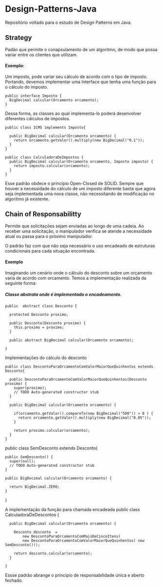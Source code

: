 # Design-Patterns-Java
Repositório  voltado para o estudo de Design Patterns em Java.


## Strategy
Padão que permite o conapsulamento de um algoritmo, de modo que possa variar entre os clientes que utilizam.


#### Exemplo:
  Um imposto, pode variar seu cálculo de acordo com o tipo de imposto. Portando, devemos implementar uma Interface que tenha uma função para o cálculo do imposto.
  
 
  
    public interface Imposto {
      BigDecimal calcular(Orcamento orcamento); 
    }
    
  
  Dessa forma, as classes ao qual implementa-lo poderá desenvolver diferentes cálculos de impostos.
  
    public class ICMS implements Imposto{

      public BigDecimal calcular(Orcamento orcamento) {
        return orcamento.getValor().multiply(new BigDecimal("0.1"));
      }
    }
  
    public class CalculadoraDeImpostos {
      public BigDecimal calcular(Orcamento orcamento, Imposto imposto) {
        return imposto.calcular(orcamento);
      }
    }

Esse padrão obdece o princípio Open-Closed de SOLID. Sempre que houver a necessidade do cálculo de um imposto diferente basta que agora seja implementada uma nova classe, não necessitando de modificação no algoritmo já existente.

## Chain of Responsabilitty

Permite que solicitações sejam enviadas ao longo de uma cadeia. Ao receber uma solicitação, o manipulador verifica se atende a necessidade atual ou passa para o próximo manipulador.

O padrão faz com que não seja necessário o uso encadeado de estruturas condicionais para cada situação encontrada.

#### Exemplo
  Imaginando um cenário onde o cálculo do desconto sobre um orçamento varia de acordo com orcamento. Temos a implementação realizada da seguinte forma:
  
  ##### Classe abstrata onde é implementado o encadeamento. 
    
    public  abstract class Desconto {

      protected Desconto proximo;

      public Desconto(Desconto proximo) {
        this.proximo = proximo;
      }

      public abstract BigDecimal calcular(Orcamento orcamento);

    }

Implementações do cálculo do desconto

    public class DescontoParaOrcamentoComValorMaiorQueQuinhentos extends Desconto{

      public DescontoParaOrcamentoComValorMaiorQueQuinhentos(Desconto proximo) {
        super(proximo);
        // TODO Auto-generated constructor stub
      }

      public BigDecimal calcular(Orcamento orcamento) {

        if(orcamento.getValor().compareTo(new BigDecimal("500")) > 0 ) {
          return orcamento.getValor().multiply(new BigDecimal("0.05"));
        }

        return proximo.calcular(orcamento);
      }
    }
    
   public class SemDesconto extends Desconto{

    public SemDesconto() {
      super(null);
      // TODO Auto-generated constructor stub
    }

    public BigDecimal calcular(Orcamento orcamento) {

      return BigDecimal.ZERO;
    }
  }

A implementação da função para chamada encadeada
    public class CalculadoraDeDescontos {

      public BigDecimal calcular(Orcamento orcamento) {

        Desconto desconto  = 
            new DescontoParaOrcamentoComMaisDeCincoItens(
            new DescontoParaOrcamentoComValorMaiorQueQuinhentos( new SemDesconto()));

        return desconto.calcular(orcamento);
      }

    }
    
Essse padrão abrange o principio de responsabilidade única e aberto fechado.


 
